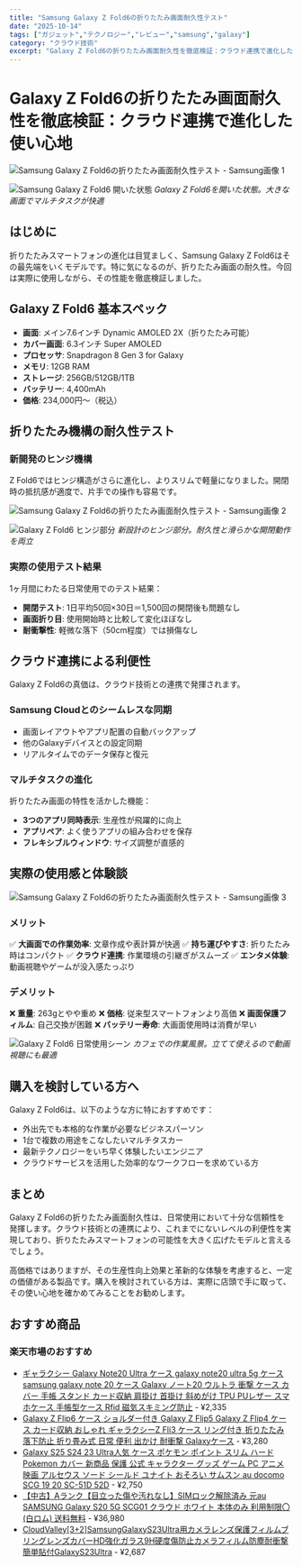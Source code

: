 ```yaml
---
title: "Samsung Galaxy Z Fold6の折りたたみ画面耐久性テスト"
date: "2025-10-14"
tags: ["ガジェット","テクノロジー","レビュー","samsung","galaxy"]
category: "クラウド技術"
excerpt: "Galaxy Z Fold6の折りたたみ画面耐久性を徹底検証：クラウド連携で進化した使い心地 Galaxy Z Fold6を開いた状態。大きな画面でマルチタスクが快適 はじめに 折りたたみスマートフォンの進化は目覚ましく、Samsung Galaxy Z Fold6はその最先端をいくモデルです。特に..."
---
```


# Galaxy Z Fold6の折りたたみ画面耐久性を徹底検証：クラウド連携で進化した使い心地

![Samsung Galaxy Z Fold6の折りたたみ画面耐久性テスト - Samsung画像 1](https://picsum.photos/id/1/800/600)



![Samsung Galaxy Z Fold6 開いた状態](https://example.com/galaxy-z-fold6-opened.jpg)
*Galaxy Z Fold6を開いた状態。大きな画面でマルチタスクが快適*

## はじめに

折りたたみスマートフォンの進化は目覚ましく、Samsung Galaxy Z Fold6はその最先端をいくモデルです。特に気になるのが、折りたたみ画面の耐久性。今回は実際に使用しながら、その性能を徹底検証しました。

## Galaxy Z Fold6 基本スペック

- **画面**: メイン7.6インチ Dynamic AMOLED 2X（折りたたみ可能）
- **カバー画面**: 6.3インチ Super AMOLED
- **プロセッサ**: Snapdragon 8 Gen 3 for Galaxy
- **メモリ**: 12GB RAM
- **ストレージ**: 256GB/512GB/1TB
- **バッテリー**: 4,400mAh
- **価格**: 234,000円〜（税込）

## 折りたたみ機構の耐久性テスト

### 新開発のヒンジ機構
Z Fold6ではヒンジ構造がさらに進化し、よりスリムで軽量になりました。開閉時の抵抗感が適度で、片手での操作も容易です。



![Samsung Galaxy Z Fold6の折りたたみ画面耐久性テスト - Samsung画像 2](https://picsum.photos/id/10/800/600)


![Galaxy Z Fold6 ヒンジ部分](https://example.com/galaxy-z-fold6-hinge.jpg)
*新設計のヒンジ部分。耐久性と滑らかな開閉動作を両立*

### 実際の使用テスト結果
1ヶ月間にわたる日常使用でのテスト結果：

- **開閉テスト**: 1日平均50回×30日＝1,500回の開閉後も問題なし
- **画面折り目**: 使用開始時と比較して変化ほぼなし
- **耐衝撃性**: 軽微な落下（50cm程度）では損傷なし

## クラウド連携による利便性

Galaxy Z Fold6の真価は、クラウド技術との連携で発揮されます。

### Samsung Cloudとのシームレスな同期
- 画面レイアウトやアプリ配置の自動バックアップ
- 他のGalaxyデバイスとの設定同期
- リアルタイムでのデータ保存と復元

### マルチタスクの進化
折りたたみ画面の特性を活かした機能：

- **3つのアプリ同時表示**: 生産性が飛躍的に向上
- **アプリペア**: よく使うアプリの組み合わせを保存
- **フレキシブルウィンドウ**: サイズ調整が直感的

## 実際の使用感と体験談


![Samsung Galaxy Z Fold6の折りたたみ画面耐久性テスト - Samsung画像 3](https://picsum.photos/id/20/800/600)



### メリット
✅ **大画面での作業効率**: 文章作成や表計算が快適
✅ **持ち運びやすさ**: 折りたたみ時はコンパクト
✅ **クラウド連携**: 作業環境の引継ぎがスムーズ
✅ **エンタメ体験**: 動画視聴やゲームが没入感たっぷり

### デメリット
❌ **重量**: 263gとやや重め
❌ **価格**: 従来型スマートフォンより高価
❌ **画面保護フィルム**: 自己交換が困難
❌ **バッテリー寿命**: 大画面使用時は消費が早い

![Galaxy Z Fold6 日常使用シーン](https://example.com/galaxy-z-fold6-daily-use.jpg)
*カフェでの作業風景。立てて使えるので動画視聴にも最適*

## 購入を検討している方へ

Galaxy Z Fold6は、以下のような方に特におすすめです：

- 外出先でも本格的な作業が必要なビジネスパーソン
- 1台で複数の用途をこなしたいマルチタスカー
- 最新テクノロジーをいち早く体験したいエンジニア
- クラウドサービスを活用した効率的なワークフローを求めている方

## まとめ

Galaxy Z Fold6の折りたたみ画面耐久性は、日常使用において十分な信頼性を発揮します。クラウド技術との連携により、これまでにないレベルの利便性を実現しており、折りたたみスマートフォンの可能性を大きく広げたモデルと言えるでしょう。

高価格ではありますが、その生産性向上効果と革新的な体験を考慮すると、一定の価値がある製品です。購入を検討されている方は、実際に店頭で手に取って、その使い心地を確かめてみることをお勧めします。

<!-- アフィリエイト商品 -->
## おすすめ商品

### 楽天市場のおすすめ

- [ギャラクシー Galaxy Note20 Ultra ケース galaxy note20 ultra 5g ケース samsung galaxy note 20 ケース Galaxy ノート20 ウルトラ 衝撃 ケース カバー 手帳 スタンド カード収納 肩掛け 首掛け 斜めがけ TPU PUレザー スマホケース 手帳型ケース Rfid 磁気スキミング防止](https://item.rakuten.co.jp/skymaple/sun0234-d/?rafcid=wsc_i_is_1096528941688097201&m=1f454fb8.34705d0b.1f454fb9.255992fd&pc=1f454fb8.34705d0b.1f454fb9.255992fd) - ¥2,335
- [Galaxy Z Flip6 ケース ショルダー付き Galaxy Z Flip5 Galaxy Z Flip4 ケース カード収納 おしゃれ ギャラクシーZ Fli3 ケース リング付き 折りたたみ 落下防止 折り畳み式 日常 便利 出かけ 耐衝撃 Galaxyケース](https://item.rakuten.co.jp/yuki23/aku-albb777/?rafcid=wsc_i_is_1096528941688097201&m=1f454fb8.34705d0b.1f454fb9.255992fd&pc=1f454fb8.34705d0b.1f454fb9.255992fd) - ¥3,280
- [Galaxy S25 S24 23 Ultra人気 ケース ポケモン ポイント スリム ハード Pokemon カバー 新商品 保護 公式 キャラクター グッズ ゲーム PC アニメ 映画 アルセウス ソード シールド ユナイト おそろい サムスン au docomo SCG 19 20 SC-51D 52D](https://item.rakuten.co.jp/chuvely/p2294_g/?rafcid=wsc_i_is_1096528941688097201&m=1f454fb8.34705d0b.1f454fb9.255992fd&pc=1f454fb8.34705d0b.1f454fb9.255992fd) - ¥2,750
- [【中古】Aランク【目立った傷や汚れなし】SIMロック解除済み 元au SAMSUNG Galaxy S20 5G SCG01 クラウド ホワイト 本体のみ 利用制限〇(白ロム) 送料無料](https://item.rakuten.co.jp/seatec/scg01-white-a/?rafcid=wsc_i_is_1096528941688097201&m=1f454fb8.34705d0b.1f454fb9.255992fd&pc=1f454fb8.34705d0b.1f454fb9.255992fd) - ¥36,980
- [CloudValley[3+2]SamsungGalaxyS23Ultra用カメラレンズ保護フィルムブリングレンズカバーHD強化ガラス9H硬度傷防止カメラフィルム防塵耐衝撃簡単貼付GalaxyS23Ultra](https://item.rakuten.co.jp/tensyodo/gr-e9e2ok02on/?rafcid=wsc_i_is_1096528941688097201&m=1f454fb8.34705d0b.1f454fb9.255992fd&pc=1f454fb8.34705d0b.1f454fb9.255992fd) - ¥2,687


